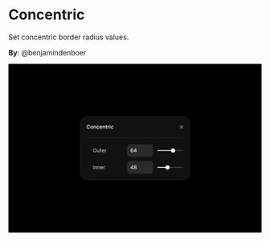 # Concentric

Set concentric border radius values.

**By**: @benjamindenboer

![color extract](../../assets/concentric.png)
